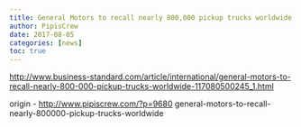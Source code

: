 ```yaml
---
title: General Motors to recall nearly 800,000 pickup trucks worldwide
author: PipisCrew
date: 2017-08-05
categories: [news]
toc: true
---
```


http://www.business-standard.com/article/international/general-motors-to-recall-nearly-800-000-pickup-trucks-worldwide-117080500245_1.html

origin - http://www.pipiscrew.com/?p=9680 general-motors-to-recall-nearly-800000-pickup-trucks-worldwide